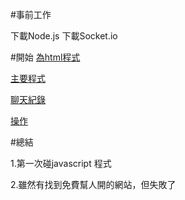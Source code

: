 #事前工作

下載Node.js
下載Socket.io

#開始
[為html程式](https://github.com/110810550/home/blob/main/views/index.html)


[主要程式](https://github.com/110810550/home/blob/main/index.js)


[聊天紀錄](https://github.com/110810550/home/blob/main/records.js)


[操作](https://drive.google.com/file/d/15TZkMdvjEmWqiENeUc1xfGS-yLBMa13p/view?usp=sharing)




#總結

1.第一次碰javascript 程式


2.雖然有找到免費幫人開的網站，但失敗了

